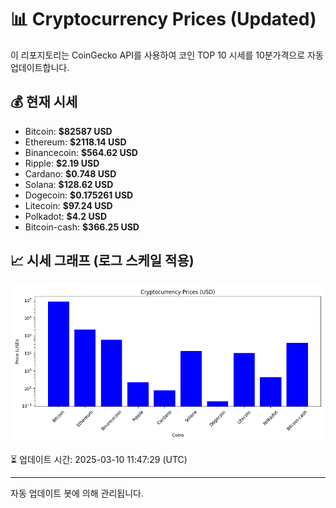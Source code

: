 
# 📊 Cryptocurrency Prices (Updated)

이 리포지토리는 CoinGecko API를 사용하여 코인 TOP 10 시세를 10분가격으로 자동 업데이트합니다.

## 💰 현재 시세
- Bitcoin: **$82587 USD**
- Ethereum: **$2118.14 USD**
- Binancecoin: **$564.62 USD**
- Ripple: **$2.19 USD**
- Cardano: **$0.748 USD**
- Solana: **$128.62 USD**
- Dogecoin: **$0.175261 USD**
- Litecoin: **$97.24 USD**
- Polkadot: **$4.2 USD**
- Bitcoin-cash: **$366.25 USD**

## 📈 시세 그래프 (로그 스케일 적용)
![Crypto Prices](crypto_prices.png)

⏳ 업데이트 시간: 2025-03-10 11:47:29 (UTC)

---
자동 업데이트 봇에 의해 관리됩니다.
